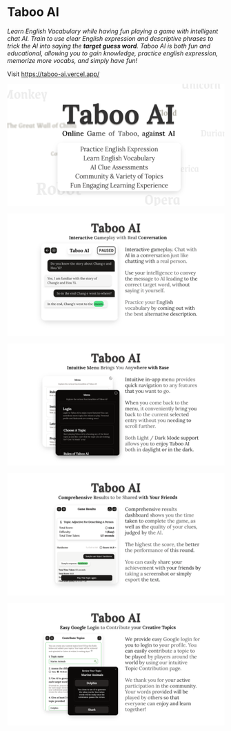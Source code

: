# Taboo AI

_Learn English Vacabulary while having fun playing a game with intelligent chat AI. Train to use clear English expression and descriptive phrases to trick the AI into saying the **target guess word**. Taboo AI is both fun and educational, allowing you to gain knowledge, practice english expression, memorize more vocabs, and simply have fun!_

Visit https://taboo-ai.vercel.app/

![Taboo AI](<https://github.com/xmliszt/resources/blob/main/taboo-ai/images/v300/poster3.0(features).png?raw=true>)

![Feature 01](https://github.com/xmliszt/resources/blob/main/taboo-ai/images/v300/3.0%20Feature%201.png?raw=true)

![Feature 02](https://github.com/xmliszt/resources/blob/main/taboo-ai/images/v300/3.0%20Feature%202.png?raw=true)

![Feature 03](https://github.com/xmliszt/resources/blob/main/taboo-ai/images/v300/3.0%20Feature%203.png?raw=true)

![Feature 04](https://github.com/xmliszt/resources/blob/main/taboo-ai/images/v300/3.0%20Feature%204.png?raw=true)
